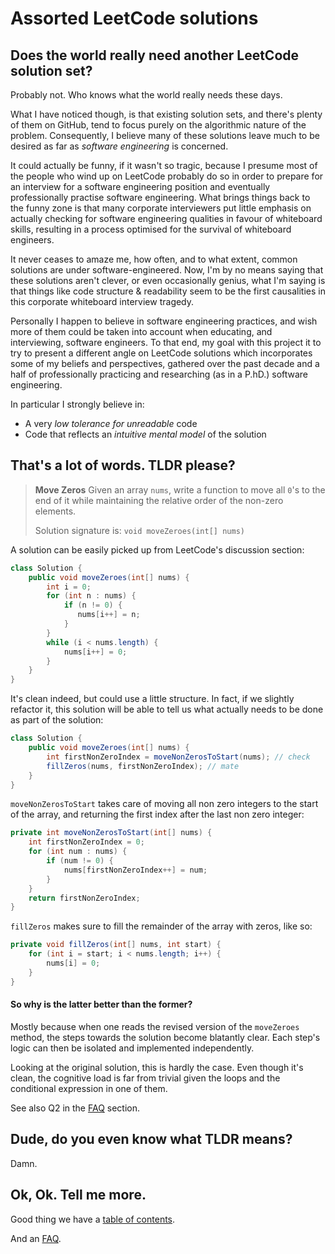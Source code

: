 # Assorted LeetCode solutions



## Does the world really need another LeetCode solution set?

Probably not. Who knows what the world really needs these days.

What I have noticed though, is that existing solution sets, and there's plenty of them on GitHub, tend to focus purely on the algorithmic nature of the problem. Consequently, I believe many of these solutions leave much to be desired as far as *software engineering* is concerned.

It could actually be funny, if it wasn't  so tragic, because I presume most of the people who wind up on LeetCode probably do so in order to prepare for an interview for a software engineering position and eventually professionally practise software engineering. 
What brings things back to the funny zone is that many corporate interviewers put little emphasis on actually checking for software engineering qualities in favour of whiteboard skills, resulting in a process optimised for the survival of whiteboard engineers.

It never ceases to amaze me, how often, and to what extent, common solutions are under software-engineered. Now, I'm by no means saying that these solutions aren't clever, or even occasionally genius, what I'm saying is that things like code structure & readability seem to be the first causalities in this corporate whiteboard interview tragedy.

Personally I happen to believe in software engineering practices, and wish more of them could be taken into account when educating, and interviewing, software engineers.  To that end, my goal with this project it to try to present a different angle on LeetCode solutions which incorporates some of my beliefs and perspectives, gathered over the past decade and a half of professionally practicing and researching (as in a P.hD.) software engineering. 

In particular I strongly believe in:
 - A very *low tolerance for unreadable* code
 - Code that reflects an *intuitive mental model* of the solution



## That's a lot of words. TLDR please?

> **Move Zeros**
> Given an array `nums`, write a function to move all `0`'s to the end of it while maintaining the relative order of the non-zero elements.
>
> Solution signature is: `void moveZeroes(int[] nums)`



A solution can be easily picked up from LeetCode's discussion section:
```java
class Solution {
	public void moveZeroes(int[] nums) {
		int i = 0;
	    for (int n : nums) {
	        if (n != 0) {
	           nums[i++] = n;
	        }	         
	    }
	    while (i < nums.length) {
		    nums[i++] = 0;
		}
	}
}
```

It's clean indeed, but could use a little structure.  In fact, if we slightly refactor it, this solution will be able to tell us what actually needs to be done as part of the solution:

```java
class Solution {  
	public void moveZeroes(int[] nums) {  
		int firstNonZeroIndex = moveNonZerosToStart(nums); // check
		fillZeros(nums, firstNonZeroIndex); // mate
	}
}
```

 `moveNonZerosToStart` takes care of moving all non zero integers to the start of the array, and returning the first index after the last non zero integer:
```java
private int moveNonZerosToStart(int[] nums) {  
	int firstNonZeroIndex = 0;  
	for (int num : nums) {  
		if (num != 0) {  
			nums[firstNonZeroIndex++] = num;  	  
		}
	}  
	return firstNonZeroIndex;  
} 
```
`fillZeros` makes sure to fill the remainder of the array with zeros, like so:
```java
private void fillZeros(int[] nums, int start) {  
	for (int i = start; i < nums.length; i++) {  
		nums[i] = 0;  
	}
}  
```



#### So why is the latter better than the former?

Mostly because when one reads the revised version of the `moveZeroes` method, the steps towards the solution become blatantly clear. Each step's logic can then be isolated and implemented independently. 

Looking at the original solution, this is hardly the case. Even though it's clean, the cognitive load is far from trivial given the loops and the conditional expression in one of them.

See also Q2 in the [FAQ](FAQ.md) section.

## Dude, do you even know what TLDR  means?
Damn.



## Ok, Ok. Tell me more.
Good thing we have a [table of contents](TOC.md).

And an [FAQ](FAQ.md).